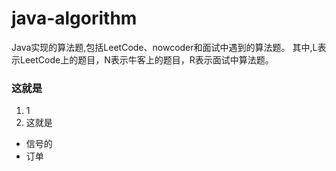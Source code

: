 # java-algorithm
Java实现的算法题,包括LeetCode、nowcoder和面试中遇到的算法题。
其中,L表示LeetCode上的题目，N表示牛客上的题目，R表示面试中算法题。
### 这就是

1. 1
2. 这就是
- 信号的
- 订单
